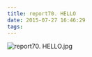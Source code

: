 ```yaml
---
title: report70. HELLO
date: 2015-07-27 16:46:29
tags:
---
```

![report70. HELLO.jpg](https://i.loli.net/2018/03/17/5aace246660cc.jpg)
